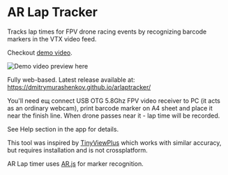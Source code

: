 # AR Lap Tracker

Tracks lap times for FPV drone racing events by recognizing barcode markers in the VTX video feed.

Checkout [demo video](demo.webm).

![Demo video preview here](demo.gif)

Fully web-based. Latest release available at: https://dmitrymurashenkov.github.io/arlaptracker/

You'll need ещ connect USB OTG 5.8Ghz FPV video receiver to PC (it acts as an ordinary webcam), 
print barcode marker on A4 sheet and place it near the finish line. When drone passes near it - 
lap time will be recorded.

See Help section in the app for details.

This tool was inspired by [TinyViewPlus](https://github.com/t-asano/tinyviewplus) which works with 
similar accuracy, but requires installation and is not crossplatform.

AR Lap timer uses [AR.js](https://github.com/AR-js-org/AR.js) for marker recognition. 